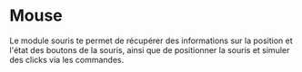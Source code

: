 # Mouse

Le module souris te permet de récupérer des informations sur la position et l'état des boutons de la souris, ainsi que de positionner la souris et simuler des clicks via les commandes.

